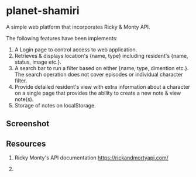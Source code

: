 # planet-shamiri
A simple web platform that incorporates Ricky &amp; Monty API.

The following features have been implements:

1. A Login page to control access to web application.
2. Retrieves & displays location's {name, type} including resident's  {name, status, image etc.}.
3. A search bar to run a filter based on either {name, type, dimention etc.}. The search operation does not cover episodes or individual character filter.
4. Provide detailed resident's view with extra information about a character on a single page that provides the ability to create a new note & view note(s).
5. Storage of notes on localStorage.

## Screenshot


















## Resources

1. Ricky Monty's API documentation
https://rickandmortyapi.com/

2. 
